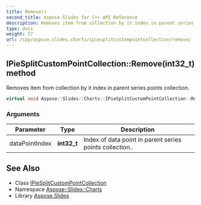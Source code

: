 ```yaml
---
title: Remove()
second_title: Aspose.Slides for C++ API Reference
description: Removes item from collection by it index in parent series points collection.
type: docs
weight: 27
url: /cpp/aspose.slides.charts/ipiesplitcustompointcollection/remove/
---
```

## IPieSplitCustomPointCollection::Remove(int32_t) method


Removes item from collection by it index in parent series points collection.

```cpp
virtual void Aspose::Slides::Charts::IPieSplitCustomPointCollection::Remove(int32_t dataPointIndex)=0
```


### Arguments

| Parameter | Type | Description |
| --- | --- | --- |
| dataPointIndex | **int32_t** | Index of data point in parent series points collection.. |

## See Also

* Class [IPieSplitCustomPointCollection](./)
* Namespace [Aspose::Slides::Charts](../)
* Library [Aspose.Slides](../../)
